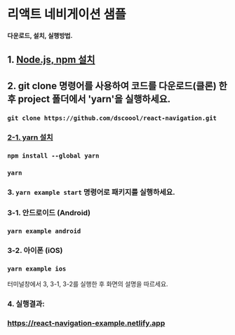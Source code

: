 # 리액트 네비게이션 샘플

#### 다운로드, 설치, 실행방법.

## 1. [Node.js, npm 설치](https://nodejs.org/en/download)

## 2. git clone 명령어를 사용하여 코드를 다운로드(클론) 한 후 project 폴더에서 'yarn'을 실행하세요.
### ```` git clone https://github.com/dscoool/react-navigation.git ````
### [2-1. yarn 설치](https://classic.yarnpkg.com/lang/en/docs/install/#windows-stable)
### ```` npm install --global yarn ````
### ```` yarn ````

### 3. ```` yarn example start ```` 명령어로 패키지를 실행하세요.

### 3-1. 안드로이드 (Android)
### ```` yarn example android ````
### 3-2. 아이폰 (iOS)
### ```` yarn example ios ````
터미널창에서 3, 3-1, 3-2를 실행한 후 화면의 설명을 따르세요.

### 4. 실행결과:
### <https://react-navigation-example.netlify.app>
